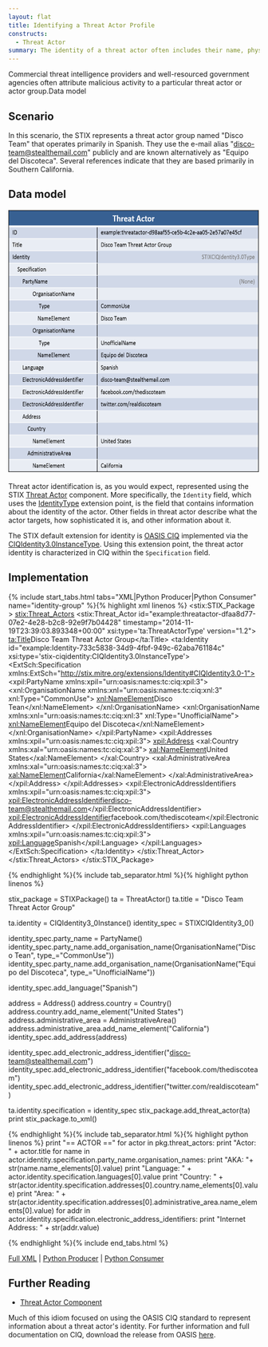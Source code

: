 ```yaml
---
layout: flat
title: Identifying a Threat Actor Profile
constructs:
  - Threat Actor
summary: The identity of a threat actor often includes their name, physical address, Facebook or other social media profiles. Alternative names for the actor are also included (such as APT1 vs. Comment Crew)
---
```


Commercial threat intelligence providers and well-resourced government agencies often attribute malicious activity to a particular threat actor or actor group.Data model

## Scenario

In this scenario, the STIX represents a threat actor group named "Disco Team" that operates primarily in Spanish. They use the e-mail alias "disco-team@stealthemail.com" publicly and are known alternatively as "Equipo del Discoteca". Several references indicate that they are based primarily in Southern California.

## Data model

<img src="diagram.png" width="660px" height="530px" alt="Threat Actor Group Identification" class="aside-text" />

Threat actor identification is, as you would expect, represented using the STIX [Threat Actor](/data-model/{{site.current_version}}/ta/ThreatActorType) component. More specifically, the `Identity` field, which uses the [IdentityType](/data-model/{{site.current_version}}/stixCommon/IdentityType) extension point, is the field that contains information about the identity of the actor. Other fields in threat actor describe what the actor targets, how sophisticated it is, and other information about it.

The STIX default extension for identity is [OASIS CIQ](https://www.oasis-open.org/committees/tc_home.php?wg_abbrev=ciq) implemented via the [CIQIdentity3.0InstanceType](/data-model/{{site.current_version}}/stix-ciqidentity/CIQIdentity3.0InstanceType). Using this extension point, the threat actor identity is characterized in CIQ within the `Specification` field.

## Implementation

{% include start_tabs.html tabs="XML|Python Producer|Python Consumer" name="identity-group" %}{% highlight xml linenos %}
<stix:STIX_Package >
     <stix:Threat_Actors>
        <stix:Threat_Actor id="example:threatactor-dfaa8d77-07e2-4e28-b2c8-92e9f7b04428" timestamp="2014-11-19T23:39:03.893348+00:00" xsi:type='ta:ThreatActorType' version="1.2">
            <ta:Title>Disco Team Threat Actor Group</ta:Title>
            <ta:Identity id="example:Identity-733c5838-34d9-4fbf-949c-62aba761184c" xsi:type='stix-ciqidentity:CIQIdentity3.0InstanceType'>
                <ExtSch:Specification xmlns:ExtSch="http://stix.mitre.org/extensions/Identity#CIQIdentity3.0-1">
  <xpil:PartyName xmlns:xpil="urn:oasis:names:tc:ciq:xpil:3">
    <xnl:OrganisationName xmlns:xnl="urn:oasis:names:tc:ciq:xnl:3" xnl:Type="CommonUse">
      <xnl:NameElement>Disco Tean</xnl:NameElement>
    </xnl:OrganisationName>
    <xnl:OrganisationName xmlns:xnl="urn:oasis:names:tc:ciq:xnl:3" xnl:Type="UnofficialName">
      <xnl:NameElement>Equipo del Discoteca</xnl:NameElement>
    </xnl:OrganisationName>
  </xpil:PartyName>
  <xpil:Addresses xmlns:xpil="urn:oasis:names:tc:ciq:xpil:3">
    <xpil:Address>
      <xal:Country xmlns:xal="urn:oasis:names:tc:ciq:xal:3">
        <xal:NameElement>United States</xal:NameElement>
      </xal:Country>
      <xal:AdministrativeArea xmlns:xal="urn:oasis:names:tc:ciq:xal:3">
        <xal:NameElement>California</xal:NameElement>
      </xal:AdministrativeArea>
    </xpil:Address>
  </xpil:Addresses>
  <xpil:ElectronicAddressIdentifiers xmlns:xpil="urn:oasis:names:tc:ciq:xpil:3">
    <xpil:ElectronicAddressIdentifier>disco-team@stealthemail.com</xpil:ElectronicAddressIdentifier>
    <xpil:ElectronicAddressIdentifier>facebook.com/thediscoteam</xpil:ElectronicAddressIdentifier>
  </xpil:ElectronicAddressIdentifiers>
  <xpil:Languages xmlns:xpil="urn:oasis:names:tc:ciq:xpil:3">
    <xpil:Language>Spanish</xpil:Language>
  </xpil:Languages>
</ExtSch:Specification>
            </ta:Identity>
        </stix:Threat_Actor>
    </stix:Threat_Actors>
</stix:STIX_Package>

{% endhighlight %}{% include tab_separator.html %}{% highlight python linenos %}

stix_package = STIXPackage()
ta = ThreatActor()
ta.title = "Disco Team Threat Actor Group"

ta.identity = CIQIdentity3_0Instance()
identity_spec = STIXCIQIdentity3_0()

identity_spec.party_name = PartyName()
identity_spec.party_name.add_organisation_name(OrganisationName("Disco Tean", type_="CommonUse"))
identity_spec.party_name.add_organisation_name(OrganisationName("Equipo del Discoteca", type_="UnofficialName"))

identity_spec.add_language("Spanish")

address = Address()
address.country = Country()
address.country.add_name_element("United States")
address.administrative_area = AdministrativeArea()
address.administrative_area.add_name_element("California")    
identity_spec.add_address(address)

identity_spec.add_electronic_address_identifier("disco-team@stealthemail.com")
identity_spec.add_electronic_address_identifier("facebook.com/thediscoteam")
identity_spec.add_electronic_address_identifier("twitter.com/realdiscoteam")
    
ta.identity.specification = identity_spec
stix_package.add_threat_actor(ta)
print stix_package.to_xml()

{% endhighlight %}{% include tab_separator.html %}{% highlight python linenos %}
print "== ACTOR =="
for actor in pkg.threat_actors:
    print "Actor: " + actor.title
    for name in actor.identity.specification.party_name.organisation_names:
        print "AKA: "+ str(name.name_elements[0].value)
    print "Language: " + actor.identity.specification.languages[0].value
    print "Country: " + str(actor.identity.specification.addresses[0].country.name_elements[0].value)
    print "Area: " + str(actor.identity.specification.addresses[0].administrative_area.name_elements[0].value)
    for addr in actor.identity.specification.electronic_address_identifiers:
        print "Internet Address: " + str(addr.value)
    
{% endhighlight %}{% include end_tabs.html %}

[Full XML](identifying-a-threat-actor-group.xml) | [Python Producer](identifying-a-threat-actor-group_producer.py) | [Python Consumer](identifying-a-threat-actor-group_consumer.py)

## Further Reading

* [Threat Actor Component](/data-model/{{site.current_version}}/ta/ThreatActorType)

Much of this idiom focused on using the OASIS CIQ standard to represent information about a threat actor's identity. For further information and full documentation on CIQ, download the release from OASIS [here](https://www.oasis-open.org/committees/tc_home.php?wg_abbrev=ciq#download).
